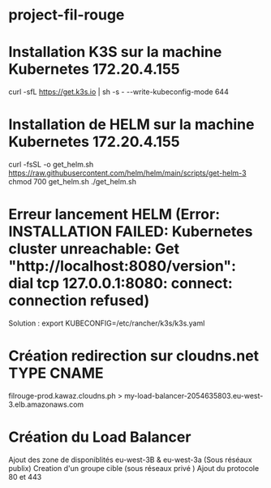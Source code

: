 # project-fil-rouge


# Installation K3S sur la machine Kubernetes 172.20.4.155
curl -sfL https://get.k3s.io | sh -s - --write-kubeconfig-mode 644

# Installation de HELM sur la machine Kubernetes 172.20.4.155
curl -fsSL -o get_helm.sh https://raw.githubusercontent.com/helm/helm/main/scripts/get-helm-3
chmod 700 get_helm.sh
./get_helm.sh


# Erreur lancement HELM (Error: INSTALLATION FAILED: Kubernetes cluster unreachable: Get "http://localhost:8080/version": dial tcp 127.0.0.1:8080: connect: connection refused)
Solution : export KUBECONFIG=/etc/rancher/k3s/k3s.yaml

# Création redirection sur cloudns.net TYPE CNAME
filrouge-prod.kawaz.cloudns.ph > my-load-balancer-2054635803.eu-west-3.elb.amazonaws.com

# Création  du Load Balancer
Ajout des zone de disponiblités eu-west-3B & eu-west-3a (Sous réséaux publix)
Creation d'un groupe cible (sous réseaux privé )
Ajout du protocole 80 et 443
